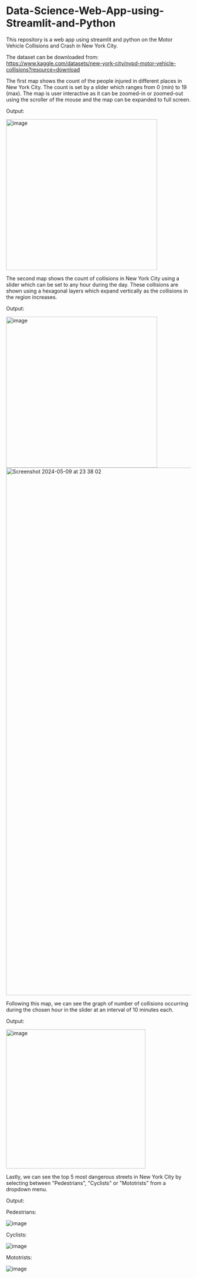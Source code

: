 # Data-Science-Web-App-using-Streamlit-and-Python

This repository is a web app using streamlit and python on the Motor Vehicle Collisions and Crash in New York City.

The dataset can be downloaded from: https://www.kaggle.com/datasets/new-york-city/nypd-motor-vehicle-collisions?resource=download

The first map shows the count of the people injured in different places in New York City. The count is set by a slider which ranges from 0 (min) to 19 (max).
The map is user interactive as it can be zoomed-in or zoomed-out using the scroller of the mouse and the map can be expanded to full screen.




Output:

<img width="412" alt="image" src="https://user-images.githubusercontent.com/80574577/177013040-49361f98-6484-4d35-8a5d-a4bca311486a.png">


The second map shows the count of collisions in New York City using a slider which can be set to any hour during the day. These collisions are shown using a hexagonal layers which expand vertically as the collisions in the region increases.




Output:

<img width="412" alt="image" src="https://user-images.githubusercontent.com/80574577/177013305-869b7c5f-e6d2-4d1b-b129-3b86c1f8e33a.png">


<img width="1440" alt="Screenshot 2024-05-09 at 23 38 02" src="https://github.com/Udit-Kalra-1117/Data-Science-Web-App-using-Streamlit-and-Python/assets/80574577/d4a8f61e-a6b3-4f88-b0f1-9cc4ea6a307c">



Following this map, we can see the graph of number of collisions occurring during the chosen hour in the slider at an interval of 10 minutes each.




Output:

<img width="380" alt="image" src="https://user-images.githubusercontent.com/80574577/177013377-e5307cdd-121d-4c0d-86e5-2f73629e6219.png">


Lastly, we can see the top 5 most dangerous streets in New York City by selecting between "Pedestrians", "Cyclists" or "Mototrists" from a dropdown menu.




Output:

  Pedestrians:
  
![image](https://user-images.githubusercontent.com/80574577/177013533-a49a6a80-e2df-4de9-a2cd-54cc011ec302.png)




  Cyclists:
  
![image](https://user-images.githubusercontent.com/80574577/177013570-a6d3e969-2b08-4b5f-9eba-9216f6575a36.png)




  Mototrists:
  
![image](https://user-images.githubusercontent.com/80574577/177013585-212834bb-6243-4530-ac21-d90c797357e9.png)
